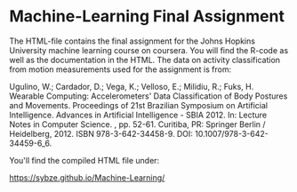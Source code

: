 # Machine-Learning Final Assignment

The HTML-file contains the final assignment for the Johns Hopkins University machine learning course on coursera. You will find the R-code as well as the documentation in the HTML. The data on activity classification from motion measurements used for the assignment is from:

Ugulino, W.; Cardador, D.; Vega, K.; Velloso, E.; Milidiu, R.; Fuks, H. Wearable Computing: Accelerometers' Data Classification of Body Postures and Movements. Proceedings of 21st Brazilian Symposium on Artificial Intelligence. Advances in Artificial Intelligence - SBIA 2012. In: Lecture Notes in Computer Science. , pp. 52-61. Curitiba, PR: Springer Berlin / Heidelberg, 2012. ISBN 978-3-642-34458-9. DOI: 10.1007/978-3-642-34459-6_6.

You'll find the compiled HTML file under:
 
https://sybze.github.io/Machine-Learning/